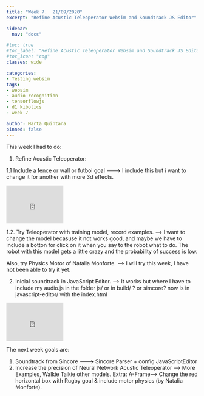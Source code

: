 ```yaml
---
title: "Week 7.  21/09/2020"
excerpt: "Refine Acustic Teleoperator Websim and Soundtrack JS Editor"

sidebar:
  nav: "docs"

#toc: true
#toc_label: "Refine Acustic Teleoperator Websim and Soundtrack JS Editor"
#toc_icon: "cog"
classes: wide

categories:
- Testing websim
tags:
- websim
- audio recognition
- tensorflowjs
- d1 kibotics
- week 7

author: Marta Quintana
pinned: false
---
```


This week I had to do:

1. Refine Acustic Teleoperator: 

1.1 Include a fence or wall or futbol goal ---> I include this but i want to change it for another with more 3d effects.


<iframe width="150" height="100" src="https://youtube.com/embed/nPeCAb47jiU" frameborder="0" allow="autoplay; encrypted-media" allowfullscreen></iframe>


1.2. Try Teleoperator with training model, record examples.  --> I want to change the model becasuse it not works good, and maybe we have to include a botton 	   for click on it when you say to the robot what to do. The robot with this model gets a little crazy and the probability of success is low. 
	
Also, try Physics Motor of Natalia Monforte. --> I will try this week, I have not been able to try it yet.



2. Inicial soundtrack in JavaScript Editor. --> It works but where I have to include my audio.js in the folder js/ or in build/ ? or simcore? now is in javascript-editor/ with the index.html

<iframe width="150" height="100" src="https://youtube.com/embed/c__BayBCSX4" frameborder="0" allow="autoplay; encrypted-media" allowfullscreen></iframe>





The next week goals are:

1. Soundtrack from Sincore ---> Sincore Parser + config JavaScriptEditor
2. Increase the precision of Neural Network Acustic Teleoperator --> More Examples, Walkie Talkie other models.
Extra: A-Frame--> Change the red horizontal box with Rugby goal & include motor physics (by Natalia Monforte).

